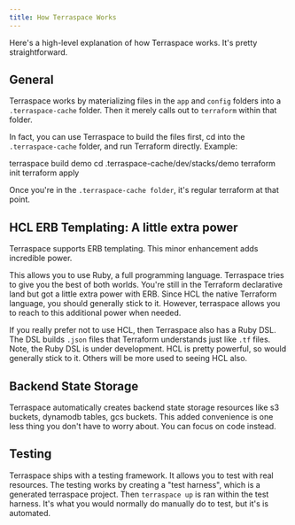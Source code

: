 ```yaml
---
title: How Terraspace Works
---
```


Here's a high-level explanation of how Terraspace works. It's pretty straightforward.

## General

Terraspace works by materializing files in the `app` and `config` folders into a `.terraspace-cache` folder. Then it merely calls out to `terraform` within that folder.

In fact, you can use Terraspace to build the files first, cd into the `.terraspace-cache` folder, and run Terraform directly. Example:

  terraspace build demo
  cd .terraspace-cache/dev/stacks/demo
  terraform init
  terraform apply

Once you're in the `.terraspace-cache folder`, it's regular terraform at that point.

## HCL ERB Templating: A little extra power

Terraspace supports ERB templating. This minor enhancement adds incredible power.

This allows you to use Ruby, a full programming language. Terraspace tries to give you the best of both worlds. You're still in the Terraform declarative land but got a little extra power with ERB. Since HCL the native Terraform language, you should generally stick to it. However, terraspace allows you to reach to this additional power when needed.

If you really prefer not to use HCL, then Terraspace also has a Ruby DSL. The DSL builds `.json` files that Terraform understands just like `.tf` files. Note, the Ruby DSL is under development. HCL is pretty powerful, so would generally stick to it. Others will be more used to seeing HCL also.

## Backend State Storage

Terraspace automatically creates backend state storage resources like s3 buckets, dynamodb tables, gcs buckets. This added convenience is one less thing you don't have to worry about. You can focus on code instead.

## Testing

Terraspace ships with a testing framework. It allows you to test with real resources. The testing works by creating a "test harness", which is a generated terraspace project. Then `terraspace up` is ran within the test harness. It's what you would normally do manually do to test, but it's is automated.
